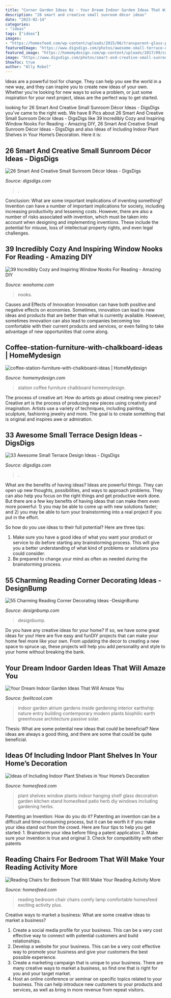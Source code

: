 ```yaml
---
title: "Corner Garden Ideas Nz - Your Dream Indoor Garden Ideas That Will Amaze You"
description: "26 smart and creative small sunroom décor ideas"
date: "2023-02-14"
categories:
- "ideas"
tags: ["ideas"]
images:
- "https://homesfeed.com/wp-content/uploads/2015/06/transparent-glass-plant-shelves-near-the-glass-window.jpg"
featuredImage: "https://www.digsdigs.com/photos/awesome-small-terrace-design-ideas-31.jpg"
featured_image: "https://homemydesign.com/wp-content/uploads/2017/09/coffee-station-furniture-with-chalkboard-ideas.jpg"
image: "https://www.digsdigs.com/photos/smart-and-creative-small-sunroom-decor-ideas-12-554x738.jpg"
ShowToc: true
author: "Ally Robel"
---
```



Ideas are a powerful tool for change. They can help you see the world in a new way, and they can inspire you to create new ideas of your own. Whether you're looking for new ways to solve a problem, or just some inspiration for your next project, ideas are the perfect way to get started.

	

		
looking for 26 Smart And Creative Small Sunroom Décor Ideas - DigsDigs you've came to the right web. We have 8 Pics about 26 Smart And Creative Small Sunroom Décor Ideas - DigsDigs like 39 Incredibly Cozy and Inspiring Window Nooks For Reading - Amazing DIY, 26 Smart And Creative Small Sunroom Décor Ideas - DigsDigs and also Ideas of Including Indoor Plant Shelves in Your Home’s Decoration. Here it is:
		
    
## 26 Smart And Creative Small Sunroom Décor Ideas - DigsDigs

<img loading=lazy src="https://www.digsdigs.com/photos/smart-and-creative-small-sunroom-decor-ideas-12-554x738.jpg" onerror="this.onerror=null;this.src='https://tse2.mm.bing.net/th?id=OIP.g-8J2HLn31JH1gVMYsj2iAHaJ3&amp;pid=15.1';" alt="26 Smart And Creative Small Sunroom Décor Ideas - DigsDigs">

_Source: digsdigs.com_

>. 

	

Conclusion: What are some important implications of inventing something?
Invention can have a number of important implications for society, including increasing productivity and lessening costs. However, there are also a number of risks associated with invention, which must be taken into account when designing and implementing inventions. These include the potential for misuse, loss of intellectual property rights, and even legal challenges.

    
## 39 Incredibly Cozy And Inspiring Window Nooks For Reading - Amazing DIY

<img loading=lazy src="https://www.woohome.com/wp-content/uploads/2013/10/Inspiring-Window-Reading-Nook-15-2.jpg" onerror="this.onerror=null;this.src='https://tse1.mm.bing.net/th?id=OIP.qGn1BCW4pah80u4sPYk2twHaJ4&amp;pid=15.1';" alt="39 Incredibly Cozy and Inspiring Window Nooks For Reading - Amazing DIY">

_Source: woohome.com_

>nooks. 

	

Causes and Effects of Innovation
Innovation can have both positive and negative effects on economies. Sometimes, innovation can lead to new ideas and products that are better than what is currently available. However, sometimes innovation can also lead to companies becoming too comfortable with their current products and services, or even failing to take advantage of new opportunities that come along.

    
## Coffee-station-furniture-with-chalkboard-ideas | HomeMydesign

<img loading=lazy src="https://homemydesign.com/wp-content/uploads/2017/09/coffee-station-furniture-with-chalkboard-ideas.jpg" onerror="this.onerror=null;this.src='https://tse2.mm.bing.net/th?id=OIP.I-br85ZD_g0bonQU_5b7egHaKw&amp;pid=15.1';" alt="coffee-station-furniture-with-chalkboard-ideas | HomeMydesign">

_Source: homemydesign.com_

>station coffee furniture chalkboard homemydesign. 

	

The process of creative art: How do artists go about creating new pieces?
Creative art is the process of producing new pieces using creativity and imagination. Artists use a variety of techniques, including painting, sculpture, fashioning jewelry and more. The goal is to create something that is original and inspires awe or admiration.

    
## 33 Awesome Small Terrace Design Ideas - DigsDigs

<img loading=lazy src="https://www.digsdigs.com/photos/awesome-small-terrace-design-ideas-31.jpg" onerror="this.onerror=null;this.src='https://tse3.mm.bing.net/th?id=OIP.FeUK1CgTT05BLlysPiYvXgHaJ4&amp;pid=15.1';" alt="33 Awesome Small Terrace Design Ideas - DigsDigs">

_Source: digsdigs.com_

>. 

	

What are the benefits of having ideas?
Ideas are powerful things. They can open up new thoughts, possibilities, and ways to approach problems. They can also help you focus on the right things and get productive work done.
But there are a few key benefits of having ideas that can make them even more powerful: 1) you may be able to come up with new solutions faster; and 2) you may be able to turn your brainstorming into a real project if you put in the effort.

So how do you use ideas to their full potential? Here are three tips: 
1) Make sure you have a good idea of what you want your product or service to do before starting any brainstorming process. This will give you a better understanding of what kind of problems or solutions you could consider. 
2) Be prepared to change your mind as often as needed during the brainstorming process.

    
## 55 Charming Reading Corner Decorating Ideas -DesignBump

<img loading=lazy src="http://cdn.designbump.com/wp-content/uploads/2015/11/reading-corner-nook22.jpg" onerror="this.onerror=null;this.src='https://tse1.mm.bing.net/th?id=OIP.tLGY7aJv86MNIoTHpz4ocQHaKN&amp;pid=15.1';" alt="55 Charming Reading Corner Decorating Ideas -DesignBump">

_Source: designbump.com_

>designbump. 

	

Do you have any creative ideas for your home? If so, we have some great ideas for you! Here are five easy and funDIY projects that can make your home feel more like your own. From updating the decor to creating a new space to spruce up, these projects will help you add personality and style to your home without breaking the bank.

    
## Your Dream Indoor Garden Ideas That Will Amaze You

<img loading=lazy src="http://feelitcool.com/wp-content/uploads/2016/10/indoor-gardens13.jpg" onerror="this.onerror=null;this.src='https://tse4.mm.bing.net/th?id=OIP.-mk02zda0j31plzKiy1BKQHaKw&amp;pid=15.1';" alt="Your Dream Indoor Garden Ideas That Will Amaze You">

_Source: feelitcool.com_

>indoor garden atrium gardens inside gardening interior earthship nature entry building contemporary modern plants biophilic earth greenhouse architecture passive solar. 

	

Thesis: What are some potential new ideas that could be beneficial?
New ideas are always a good thing, and there are some that could be quite beneficial.

    
## Ideas Of Including Indoor Plant Shelves In Your Home’s Decoration

<img loading=lazy src="https://homesfeed.com/wp-content/uploads/2015/06/transparent-glass-plant-shelves-near-the-glass-window.jpg" onerror="this.onerror=null;this.src='https://tse1.mm.bing.net/th?id=OIP.tx6FOuWAwVa6WP-EwEE-bwHaJ4&amp;pid=15.1';" alt="Ideas of Including Indoor Plant Shelves in Your Home’s Decoration">

_Source: homesfeed.com_

>plant shelves window plants indoor hanging shelf glass decoration garden kitchen stand homesfeed patio herb diy windows including gardening herbs. 

	

Patenting an Invention: How do you do it?
Patenting an invention can be a difficult and time-consuming process, but it can be worth it if you make your idea stand out from the crowd. Here are four tips to help you get started: 1. Brainstorm your idea before filing a patent application 
2. Make sure your invention is true and original 
3. Check for compatibility with other patents 

    
## Reading Chairs For Bedroom That Will Make Your Reading Activity More

<img loading=lazy src="https://homesfeed.com/wp-content/uploads/2015/07/comfy-fabric-reading-chair-for-bedroom-with-cushions-and-standing-lamp-behind-plus-cabinets-and-vases-plus-wooden-floor.jpg" onerror="this.onerror=null;this.src='https://tse4.mm.bing.net/th?id=OIP.m6ZpfrEGHsQHysNnI_umPAHaLI&amp;pid=15.1';" alt="Reading Chairs for Bedroom That Will Make Your Reading Activity More">

_Source: homesfeed.com_

>reading bedroom chair chairs comfy lamp comfortable homesfeed exciting activity plus. 

	

Creative ways to market a business: What are some creative ideas to market a business?
1. Create a social media profile for your business. This can be a very cost effective way to connect with potential customers and build relationships.
2. Develop a website for your business. This can be a very cost effective way to promote your business and give your customers the best possible experience.
3. Create a marketing campaign that is unique to your business. There are many creative ways to market a business, so find one that is right for you and your target market.
4. Host an online conference or seminar on specific topics related to your business. This can help introduce new customers to your products and services, as well as bring in more revenue from repeat visitors.

